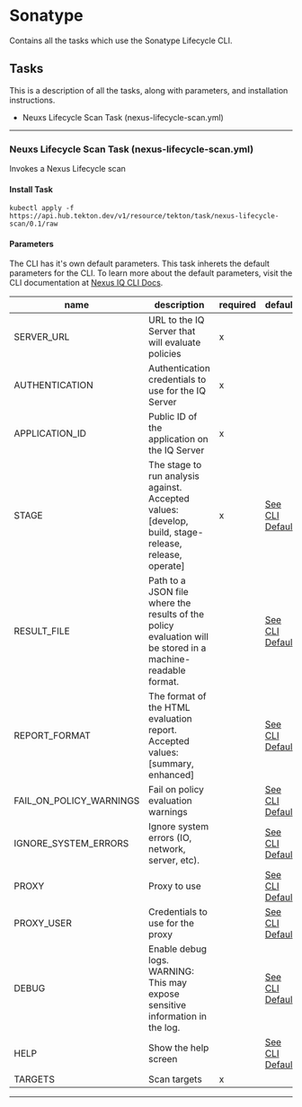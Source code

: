 # Sonatype

Contains all the tasks which use the Sonatype Lifecycle CLI.

## Tasks

This is a description of all the tasks, along with parameters, and installation instructions.

- Neuxs Lifecycle Scan Task (nexus-lifecycle-scan.yml)

----

### Neuxs Lifecycle Scan Task (nexus-lifecycle-scan.yml)

Invokes a Nexus Lifecycle scan

#### Install Task

```shell
kubectl apply -f https://api.hub.tekton.dev/v1/resource/tekton/task/nexus-lifecycle-scan/0.1/raw
```

#### Parameters

The CLI has it's own default parameters.  This task inherets the default parameters for the CLI.  To learn more about the default parameters, visit the CLI documentation at [Nexus IQ CLI Docs](https://hub.docker.com/r/sonatype/nexus-iq-cli).

name                        | description                                                                                                   | required  | default
---------                   | -------------------------------------------                                                                   | --------  | -------
SERVER_URL                  | URL to the IQ Server that will evaluate policies                                                              |     x     |
AUTHENTICATION              | Authentication credentials to use for the IQ Server                                                           |     x     |
APPLICATION_ID              | Public ID of the application on the IQ Server                                                                 |     x     |
STAGE                       | The stage to run analysis against. Accepted values: [develop, build, stage-release, release, operate]         |     x     | [See CLI Default](https://hub.docker.com/r/sonatype/nexus-iq-cli)
RESULT_FILE                 | Path to a JSON file where the results of the policy evaluation will be stored in a machine-readable format.   |           | [See CLI Default](https://hub.docker.com/r/sonatype/nexus-iq-cli)
REPORT_FORMAT               | The format of the HTML evaluation report. Accepted values: [summary, enhanced]                                |           | [See CLI Default](https://hub.docker.com/r/sonatype/nexus-iq-cli)
FAIL_ON_POLICY_WARNINGS     | Fail on policy evaluation warnings                                                                            |           | [See CLI Default](https://hub.docker.com/r/sonatype/nexus-iq-cli)
IGNORE_SYSTEM_ERRORS        | Ignore system errors (IO, network, server, etc).                                                              |           | [See CLI Default](https://hub.docker.com/r/sonatype/nexus-iq-cli)
PROXY                       | Proxy to use                                                                                                  |           | [See CLI Default](https://hub.docker.com/r/sonatype/nexus-iq-cli)
PROXY_USER                  | Credentials to use for the proxy                                                                              |           | [See CLI Default](https://hub.docker.com/r/sonatype/nexus-iq-cli)
DEBUG                       | Enable debug logs. WARNING: This may expose sensitive information in the log.                                 |           | [See CLI Default](https://hub.docker.com/r/sonatype/nexus-iq-cli)
HELP                        | Show the help screen                                                                                          |           | [See CLI Default](https://hub.docker.com/r/sonatype/nexus-iq-cli)
TARGETS                     | Scan targets                                                                                                  |     x     |

----
